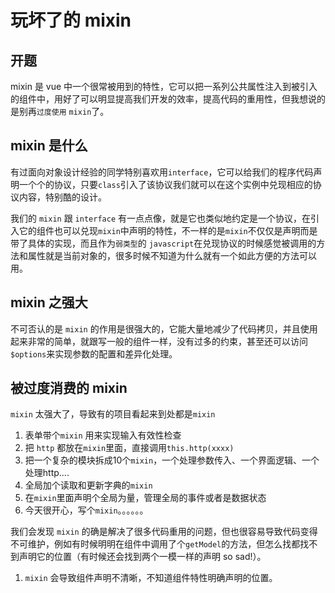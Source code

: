 # 玩坏了的 mixin

## 开题

mixin 是 vue 中一个很常被用到的特性，它可以把一系列公共属性注入到被引入的组件中，用好了可以明显提高我们开发的效率，提高代码的重用性，但我想说的是别再`过度使用` `mixin`了。

## mixin 是什么

有过面向对象设计经验的同学特别喜欢用`interface`，它可以给我们的程序代码声明一个个的协议，只要`class`引入了该协议我们就可以在这个实例中兑现相应的协议内容，特别酷的设计。

我们的 `mixin` 跟 `interface` 有一点点像，就是它也类似地约定是一个协议，在引入它的组件也可以兑现`mixin`中声明的特性，不一样的是`mixin`不仅仅是声明而是带了具体的实现，而且作为`弱类型`的 `javascript`在兑现协议的时候感觉被调用的方法和属性就是当前对象的，很多时候不知道为什么就有一个如此方便的方法可以用。

## mixin 之强大

不可否认的是 `mixin` 的作用是很强大的，它能大量地减少了代码拷贝，并且使用起来非常的简单，就跟写一般的组件一样，没有过多的约束，甚至还可以访问`$options`来实现参数的配置和差异化处理。

## 被过度消费的 mixin

`mixin` 太强大了，导致有的项目看起来到处都是`mixin`

1. 表单带个`mixin` 用来实现输入有效性检查
2. 把 `http` 都放在`mixin`里面，直接调用`this.http(xxxx)`
3. 把一个复杂的模块拆成10个`mixin`，一个处理参数传入、一个界面逻辑、一个处理http....
4. 全局加个读取和更新字典的`mixin`
5. 在`mixin`里面声明个全局为量，管理全局的事件或者是数据状态
6. 今天很开心，写个`mixin`。。。。。。

我们会发现 `mixin` 的确是解决了很多代码重用的问题，但也很容易导致代码变得不可维护，例如有时候明明在组件中调用了个`getModel`的方法，但怎么找都找不到声明它的位置（有时候还会找到两个一模一样的声明 so sad!）。

1. `mixin` 会导致组件声明不清晰，不知道组件特性明确声明的位置。